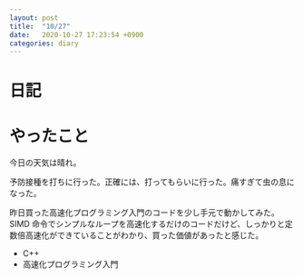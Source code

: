 ```yaml
---
layout: post
title:  "10/27"
date:   2020-10-27 17:23:54 +0900
categories: diary
---
```

# 日記

# やったこと

今日の天気は晴れ。

予防接種を打ちに行った。正確には、打ってもらいに行った。痛すぎて虫の息になった。

昨日買った高速化プログラミング入門のコードを少し手元で動かしてみた。SIMD 命令でシンプルなループを高速化するだけのコードだけど、しっかりと定数倍高速化ができていることがわかり、買った価値があったと感じた。

- C++
- 高速化プログラミング入門
